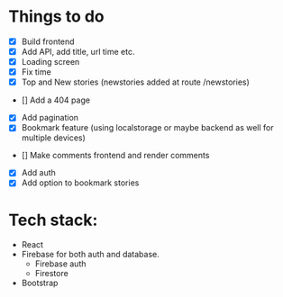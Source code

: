 # Things to do

- [x] Build frontend
- [x] Add API, add title, url time etc.
- [x] Loading screen
- [x] Fix time
- [x] Top and New stories (newstories added at route /newstories)
- [] Add a 404 page
- [x] Add pagination
- [x] Bookmark feature (using localstorage or maybe backend as well for multiple devices)
- [] Make comments frontend and render comments
- [x] Add auth
- [x] Add option to bookmark stories

# Tech stack:

- React
- Firebase for both auth and database.
  - Firebase auth
  - Firestore
- Bootstrap
